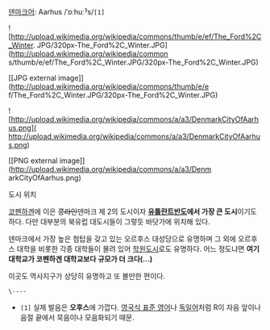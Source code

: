 [덴마크어](%EB%8D%B4%EB%A7%88%ED%81%AC%EC%96%B4.md): Aarhus /ˈɒːhuːˀs/`[1]`

![http://upload.wikimedia.org/wikipedia/commons/thumb/e/ef/The_Ford%2C_Winter.
JPG/320px-The_Ford%2C_Winter.JPG](http://upload.wikimedia.org/wikipedia/common
s/thumb/e/ef/The_Ford%2C_Winter.JPG/320px-The_Ford%2C_Winter.JPG)

[[JPG external image]](http://upload.wikimedia.org/wikipedia/commons/thumb/e/e
f/The_Ford%2C_Winter.JPG/320px-The_Ford%2C_Winter.JPG)

![http://upload.wikimedia.org/wikipedia/commons/a/a3/DenmarkCityOfAarhus.png](
http://upload.wikimedia.org/wikipedia/commons/a/a3/DenmarkCityOfAarhus.png)

[[PNG external image]](http://upload.wikimedia.org/wikipedia/commons/a/a3/Denm
arkCityOfAarhus.png)

도시 위치

[코펜하겐](%EC%BD%94%ED%8E%9C%ED%95%98%EA%B2%90.md)에 이은 <del>콩라인</del>덴마크 제 2의
도시이자 **[유틀란트반도](%EC%9C%A0%ED%8B%80%EB%9E%80%ED%8A%B8%20%EB%B0%98%EB%8F%84.md)에서 가장 큰
도시**이기도 하다. 다만 대부분의 북유럽 대도시들이 그렇듯 바닷가에 위치해 있다.

덴마크에서 가장 높은 첨탑을 갖고 있는 오르후스 대성당으로 유명하며 그 외에 오르후스 대학을 비롯한 각종 대학들이 몰려 있어
[학원도시](%ED%95%99%EC%9B%90%EB%8F%84%EC%8B%9C.md)로도 유명하다. 어느 정도냐면 **여기 대학교가
코펜하겐 대학교보다 규모가 더 크다(...)**

이곳도 역사지구가 상당히 유명하고 또 볼만한 편이다.

`\----`

  * `[1]` 실제 발음은 **오후스**에 가깝다. [영국식 표준 영어](%EC%9A%A9%EC%9D%B8%EB%B0%9C%EC%9D%8C.md)나 [독일어](%EB%8F%85%EC%9D%BC%EC%96%B4.md)처럼 R이 자음 앞이나 음절 끝에서 묵음이나 모음화되기 때문.


